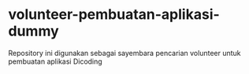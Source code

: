 # volunteer-pembuatan-aplikasi-dummy
Repository ini digunakan sebagai sayembara pencarian volunteer untuk pembuatan aplikasi Dicoding
